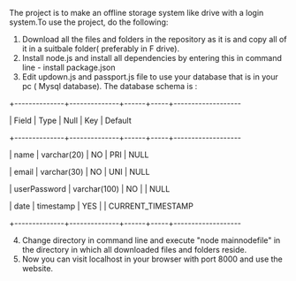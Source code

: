   The project is to make an offline storage system like drive with a login system.To use the project, do the following:
  1. Download all the files and folders in the repository as it is and copy all of it in a suitbale folder( preferably in F drive).
  2. Install node.js and install all dependencies by entering this in command line - install package.json
  3. Edit updown.js and passport.js file to use your database that is in your pc ( Mysql database). The database schema is :
  
  +--------------+--------------+------+-----+-------------------
     
  | Field        | Type         | Null | Key | Default           
  
  +--------------+--------------+------+-----+-------------------
  
  | name         | varchar(20)  | NO   | PRI | NULL              
  
  | email        | varchar(30)  | NO   | UNI | NULL              
  
  | userPassword | varchar(100) | NO   |     | NULL              
  
  | date         | timestamp    | YES  |     | CURRENT_TIMESTAMP 
  
  +--------------+--------------+------+-----+-------------------
  
  4. Change directory in command line and execute "node mainnodefile" in the directory in which all downloaded files and folders reside.
  5. Now you can visit localhost in your browser with port 8000 and use the website.
